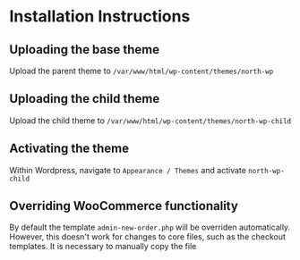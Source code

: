 # Installation Instructions

## Uploading the base theme

Upload the parent theme to `/var/www/html/wp-content/themes/north-wp`

## Uploading the child theme

Upload the child theme to
`/var/www/html/wp-content/themes/north-wp-child`

## Activating the theme

Within Wordpress, navigate to `Appearance / Themes` and activate
`north-wp-child`

## Overriding WooCommerce functionality

By default the template `admin-new-order.php` will be overriden automatically.  However, this doesn't work for changes to core files, such as the checkout templates. It is necessary to manually copy the file
